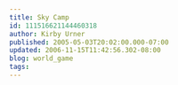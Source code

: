 ```yaml
---
title: Sky Camp
id: 111516621144460318
author: Kirby Urner
published: 2005-05-03T20:02:00.000-07:00
updated: 2006-11-15T11:42:56.302-08:00
blog: world_game
tags: 
---
```


